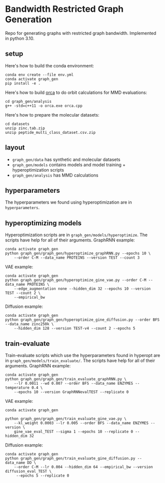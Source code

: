 # Bandwidth Restricted Graph Generation
Repo for generating graphs with restricted graph bandwidth.
Implemented in python 3.10.

## setup
Here's how to build the conda environment:
```
conda env create --file env.yml
conda activate graph_gen
pip install -e .
```
Here's how to build [orca](https://github.com/thocevar/orca) to do orbit calculations for MMD evaluations:
```
cd graph_gen/analysis
g++ -std=c++11 -o orca.exe orca.cpp
```
Here's how to prepare the molecular datasets:
```
cd datasets
unzip zinc.tab.zip
unzip peptide_multi_class_dataset.csv.zip
```

## layout
- `graph_gen/data` has synthetic and molecular datasets
- `graph_gen/models` contains models and model training + hyperoptimization scripts
- `graph_gen/analysis` has MMD calculations

## hyperparameters
The hyperparameters we found using hyperoptimization are in `hyperparameters`.

## hyperoptimizing models
Hyperoptimization scripts are in `graph_gen/models/hyperoptimize`.
The scripts have help for all of their arguments.
GraphRNN example:
```
conda activate graph_gen
python graph_gen/graph_gen/hyperoptimize_graphRNN.py --epochs 10 \ 
    --order C-M --data_name PROTEINS --version TEST --count 3
```
VAE example:
```
conda activate graph_gen
python graph_gen/graph_gen/hyperoptimize_gine_vae.py --order C-M --data_name PROTEINS \
    --edge_augmentation none --hidden_dim 32 --epochs 10 --version TEST --count 2 \ 
    --empirical_bw
```
Diffusion example:
```
conda activate graph_gen
python graph_gen/graph_gen/hyperoptimize_gine_diffusion.py --order BFS --data_name zinc250k \ 
    --hidden_dim 128 --version TEST-v4 --count 2 --epochs 5
```

## train-evaluate
Train-evaluate scripts which use the hyperparameters found in hyperopt are in `graph_gen/models/train_evaluate/`.
The scripts have help for all of their arguments.
GraphRNN example:
```
conda activate graph_gen
python graph_gen/graph_gen/train_evaluate_graphRNN.py \ 
    --lr 0.0011 --wd 0.007 --order BFS --data_name ENZYMES --temperature 0.4 \ 
    --epochs 10 --version GraphRNNevalTEST --replicate 0
```
VAE example: 
```
conda activate graph_gen

python graph_gen/graph_gen/train_evaluate_gine_vae.py \ 
    --kl_weight 0.0003 --lr 0.005 --order BFS --data_name ENZYMES --version \ 
    gine_vae_eval_TEST --sigma 1 --epochs 10 --replicate 0 --hidden_dim 32
```
Diffusion example:
```
conda activate graph_gen
python graph_gen/graph_gen/train_evaluate_gine_diffusion.py --data_name DD \
    --order C-M --lr 0.004 --hidden_dim 64 --empirical_bw --version diffusion_eval_TEST \ 
     --epochs 5 --replicate 0
```
